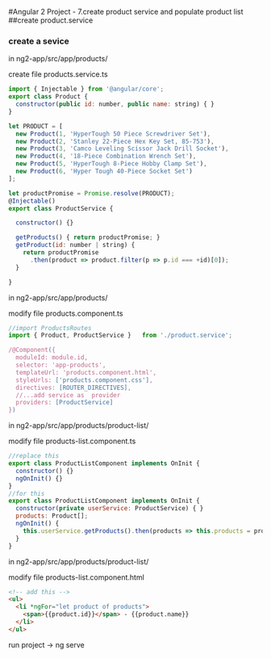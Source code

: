 #Angular 2 Project - 7.create product service and populate product list
##create product.service
### create a sevice 
in ng2-app/src/app/products/

create file products.service.ts
```javascript
import { Injectable } from '@angular/core';
export class Product {
  constructor(public id: number, public name: string) { }
}

let PRODUCT = [
  new Product(1, 'HyperTough 50 Piece Screwdriver Set'),
  new Product(2, 'Stanley 22-Piece Hex Key Set, 85-753'),
  new Product(3, 'Camco Leveling Scissor Jack Drill Socket'),
  new Product(4, '18-Piece Combination Wrench Set'),
  new Product(5, 'HyperTough 8-Piece Hobby Clamp Set'),
  new Product(6, 'Hyper Tough 40-Piece Socket Set')
];

let productPromise = Promise.resolve(PRODUCT);
@Injectable()
export class ProductService {

  constructor() {}

  getProducts() { return productPromise; }
  getProduct(id: number | string) {
    return productPromise
      .then(product => product.filter(p => p.id === +id)[0]);
  }

}
```

in ng2-app/src/app/products/

modify file products.component.ts
```javascript
//import ProductsRoutes
import { Product, ProductService }   from './product.service';

/@Component({
  moduleId: module.id,
  selector: 'app-products',
  templateUrl: 'products.component.html',
  styleUrls: ['products.component.css'],
  directives: [ROUTER_DIRECTIVES],
  //...add service as  provider
  providers: [ProductService]
})
```

in ng2-app/src/app/products/product-list/

modify file products-list.component.ts
```javascript
//replace this
export class ProductListComponent implements OnInit {
  constructor() {}
  ngOnInit() {}
}
//for this
export class ProductListComponent implements OnInit {
  constructor(private userService: ProductService) { }
  products: Product[];
  ngOnInit() {
    this.userService.getProducts().then(products => this.products = products);
  }
}
```

in ng2-app/src/app/products/product-list/

modify file products-list.component.html
```html
<!-- add this -->
<ul>
  <li *ngFor="let product of products">
    <span>{{product.id}}</span> - {{product.name}}
  </li>
</ul>
```

run project -> ng serve